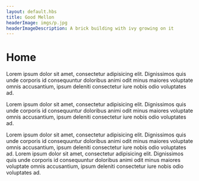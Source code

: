 ```yaml
--- 
layout: default.hbs
title: Good Mellon
headerImage: imgs/p.jpg
headerImageDescription: A brick building with ivy growing on it
--- 
```


# Home

Lorem ipsum dolor sit amet, consectetur adipisicing elit. Dignissimos quis unde corporis id consequuntur doloribus animi odit minus maiores voluptate omnis accusantium, ipsum deleniti consectetur iure nobis odio voluptates ad.

Lorem ipsum dolor sit amet, consectetur adipisicing elit. Dignissimos quis unde corporis id consequuntur doloribus animi odit minus maiores voluptate omnis accusantium, ipsum deleniti consectetur iure nobis odio voluptates ad.

Lorem ipsum dolor sit amet, consectetur adipisicing elit. Dignissimos quis unde corporis id consequuntur doloribus animi odit minus maiores voluptate omnis accusantium, ipsum deleniti consectetur iure nobis odio voluptates ad. Lorem ipsum dolor sit amet, consectetur adipisicing elit. Dignissimos quis unde corporis id consequuntur doloribus animi odit minus maiores voluptate omnis accusantium, ipsum deleniti consectetur iure nobis odio voluptates ad.
